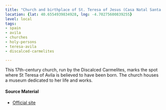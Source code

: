 ```yaml
---
title: "Church and birthplace of St. Teresa of Jesus (Casa Natal Santa Teresa de Jesus)"
location: {lat: 40.6554939834928, lng: -4.70275600839255}
level: local
tags:
- spain
- avila
- churches
- holy-persons
- teresa-avila
- discalced-carmelites

---
```



This 17th-century church, run by the Discalced Carmelites, marks the spot where St Teresa of Avila is believed to have been born. The church houses a museum dedicated to her life and works.

#### Source Material

* [Official site](https://www.teresadejesus.com/)





